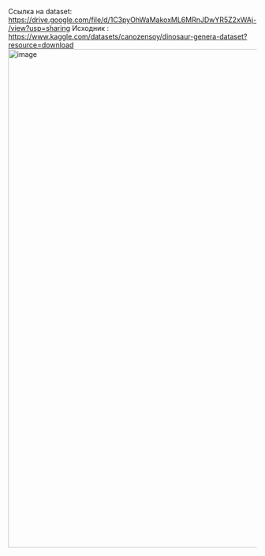Ссылка на dataset: https://drive.google.com/file/d/1C3pyOhWaMakoxML6MRnJDwYR5Z2xWAj-/view?usp=sharing
Исходник : https://www.kaggle.com/datasets/canozensoy/dinosaur-genera-dataset?resource=download
<img width="1571" height="1010" alt="image" src="https://github.com/user-attachments/assets/068a60cb-0753-4485-9c35-22a5dd270b08" />
